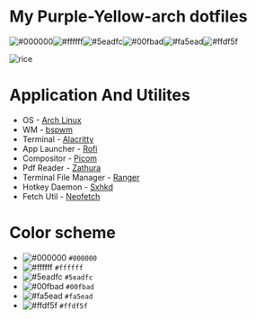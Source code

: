 # My Purple-Yellow-arch dotfiles

![#000000](https://placehold.co/15x15/000000/000000.png)![#ffffff](https://placehold.co/15x15/ffffff/ffffff.png)![#5eadfc](https://placehold.co/15x15/5eadfc/5eadfc.png)![#00fbad](https://placehold.co/15x15/00fbad/00fbad.png)![#fa5ead](https://placehold.co/15x15/fa5ead/fa5ead.png)![#ffdf5f](https://placehold.co/15x15/ffdf5f/ffdf5f.png) 

![rice](https://user-images.githubusercontent.com/114809573/212997461-cecf420f-acc0-422b-8f37-e13090ebc1e3.jpg)


# Application And Utilites
- OS - [Arch Linux](https://wiki.archlinux.org)
- WM - [bspwm](https://github.com/baskerville/bspwm)
- Terminal - [Alacritty](https://github.com/alacritty/alacritty)
- App Launcher - [Rofi](https://github.com/davatorium/rofi)
- Compositor - [Picom](https://github.com/yshui/picom)
- Pdf Reader - [Zathura](https://github.com/pwmt/zathura)
- Terminal File Manager - [Ranger](https://github.com/ranger/ranger)
- Hotkey Daemon - [Sxhkd](https://github.com/baskerville/sxhkd)
- Fetch Util - [Neofetch](https://github.com/dylanaraps/neofetch)

# Color scheme
- ![#000000](https://placehold.co/15x15/000000/000000.png) `#000000`
- ![#ffffff](https://placehold.co/15x15/ffffff/ffffff.png) `#ffffff`
- ![#5eadfc](https://placehold.co/15x15/5eadfc/5eadfc.png) `#5eadfc`
- ![#00fbad](https://placehold.co/15x15/00fbad/00fbad.png) `#00fbad`
- ![#fa5ead](https://placehold.co/15x15/fa5ead/fa5ead.png) `#fa5ead`
- ![#ffdf5f](https://placehold.co/15x15/ffdf5f/ffdf5f.png) `#ffdf5f`
